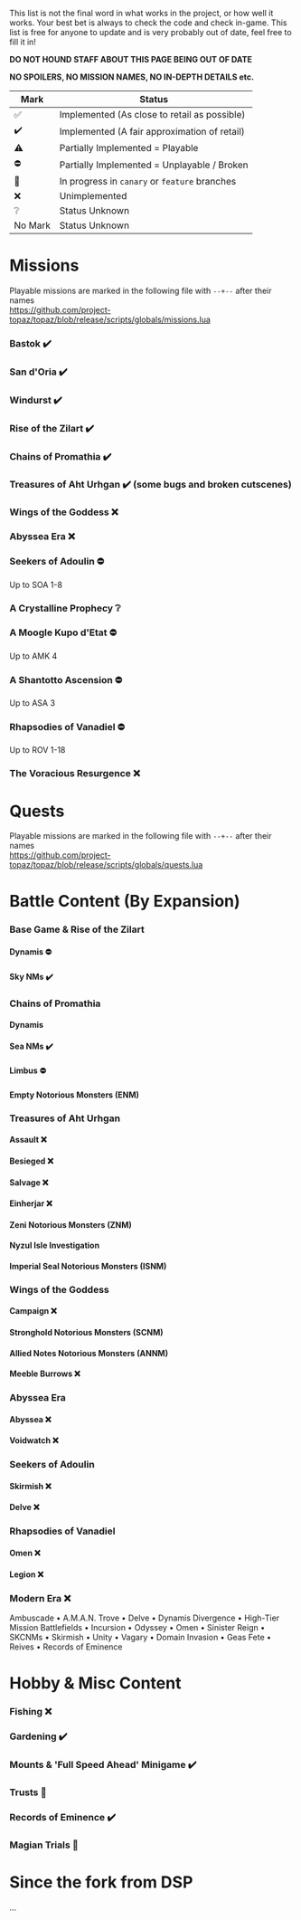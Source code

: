 This list is not the final word in what works in the project, or how well it works. Your best bet is always to check the code and check in-game.
This list is free for anyone to update and is very probably out of date, feel free to fill it in!

**DO NOT HOUND STAFF ABOUT THIS PAGE BEING OUT OF DATE**

**NO SPOILERS, NO MISSION NAMES, NO IN-DEPTH DETAILS etc.**

| Mark | Status |
|---|---|
| ✅ | Implemented (As close to retail as possible) |
| ✔️ | Implemented (A fair approximation of retail) |
| ⚠️ | Partially Implemented = Playable |
| ⛔ | Partially Implemented = Unplayable / Broken |
| 🐤 | In progress in `canary` or `feature` branches |
| ❌ | Unimplemented |
| ❔ | Status Unknown |
| No Mark | Status Unknown |

# Missions
Playable missions are marked in the following file with `--+--` after their names <br>
https://github.com/project-topaz/topaz/blob/release/scripts/globals/missions.lua

### Bastok ✔️
### San d'Oria ✔️
### Windurst ✔️
### Rise of the Zilart ✔️
### Chains of Promathia ✔️
### Treasures of Aht Urhgan ✔️ (some bugs and broken cutscenes)
### Wings of the Goddess ❌
### Abyssea Era ❌
### Seekers of Adoulin ⛔
Up to SOA 1-8
### A Crystalline Prophecy ❔
### A Moogle Kupo d'Etat ⛔
Up to AMK 4
### A Shantotto Ascension ⛔
Up to ASA 3
### Rhapsodies of Vanadiel ⛔
Up to ROV 1-18
### The Voracious Resurgence ❌

# Quests
Playable missions are marked in the following file with `--+--` after their names <br>
https://github.com/project-topaz/topaz/blob/release/scripts/globals/quests.lua

# Battle Content (By Expansion)
### Base Game & Rise of the Zilart
#### Dynamis ⛔
#### Sky NMs ✔️

### Chains of Promathia
#### Dynamis
#### Sea NMs ✔️
#### Limbus ⛔
#### Empty Notorious Monsters (ENM)

### Treasures of Aht Urhgan
#### Assault ❌
#### Besieged ❌
#### Salvage ❌
#### Einherjar ❌
#### Zeni Notorious Monsters (ZNM)
#### Nyzul Isle Investigation
#### Imperial Seal Notorious Monsters (ISNM)

### Wings of the Goddess
#### Campaign ❌
#### Stronghold Notorious Monsters (SCNM)
#### Allied Notes Notorious Monsters (ANNM)
#### Meeble Burrows ❌

### Abyssea Era
#### Abyssea ❌
#### Voidwatch ❌

### Seekers of Adoulin
#### Skirmish ❌
#### Delve ❌

### Rhapsodies of Vanadiel
#### Omen ❌
#### Legion ❌

### Modern Era ❌
Ambuscade • A.M.A.N. Trove • Delve • Dynamis Divergence • High-Tier Mission Battlefields • Incursion • Odyssey • Omen • Sinister Reign • SKCNMs • Skirmish • Unity • Vagary • Domain Invasion • Geas Fete • Reives • Records of Eminence

# Hobby & Misc Content
### Fishing ❌
### Gardening ✔️
### Mounts & 'Full Speed Ahead' Minigame ✔️
### Trusts 🐤
### Records of Eminence ✔️
### Magian Trials 🐤

# Since the fork from DSP
...